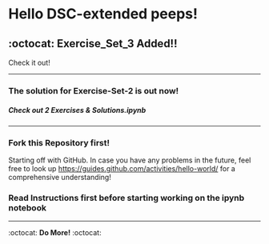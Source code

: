 # Hello DSC-extended peeps!

## :octocat: Exercise_Set_3 Added!!

Check it out!

------------------------------------------------------------------------------------------------------------------------------

### The solution for Exercise-Set-2 is out now!

##### Check out __2 Exercises & Solutions.ipynb__

------------------------------------------------------------------------------------------------------------------------------

### Fork this Repository first!

Starting off with GitHub.
In case you have any problems in the future, feel free to look up https://guides.github.com/activities/hello-world/
for a comprehensive understanding!


### Read Instructions first before starting working on the ipynb notebook

------------------------------------------------------------------------------------------------------------------------------

:octocat: **Do More!** :octocat:
